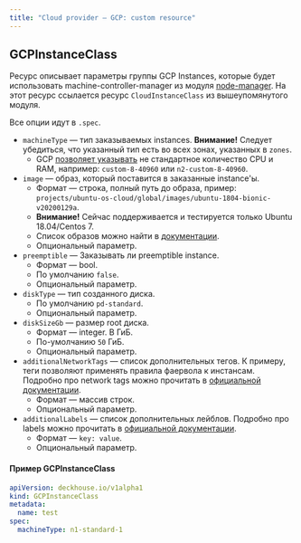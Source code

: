 ```yaml
---
title: "Сloud provider — GCP: custom resource"
---
```


## GCPInstanceClass

Ресурс описывает параметры группы GCP Instances, которые будет использовать machine-controller-manager из модуля [node-manager](/modules/040-node-manager/). На этот ресурс ссылается ресурс `CloudInstanceClass` из вышеупомянутого модуля.

Все опции идут в `.spec`.

* `machineType` — тип заказываемых instances. **Внимание!** Следует убедиться, что указанный тип есть во всех зонах, указанных в `zones`.
    * GCP [позволяет указывать](https://cloud.google.com/compute/docs/instances/creating-instance-with-custom-machine-type#create) не стандартное количество CPU и RAM, например: `custom-8-40960` или `n2-custom-8-40960`.
* `image` — образ, который поставится в заказанные instance'ы.
    * Формат — строка, полный путь до образа, пример: `projects/ubuntu-os-cloud/global/images/ubuntu-1804-bionic-v20200129a`.
    * **Внимание!** Сейчас поддерживается и тестируется только Ubuntu 18.04/Centos 7.
    * Список образов можно найти в [документации](https://cloud.google.com/compute/docs/images#ubuntu).
    * Опциональный параметр.
* `preemptible` — Заказывать ли preemptible instance.
    * Формат — bool.
    * По умолчанию `false`.
    * Опциональный параметр.
* `diskType` — тип созданного диска.
    * По умолчанию `pd-standard`.
    * Опциональный параметр.
* `diskSizeGb` — размер root диска.
    * Формат — integer. В ГиБ.
    * По-умолчанию `50` ГиБ.
    * Опциональный параметр.
* `additionalNetworkTags` — список дополнительных тегов. К примеру, теги позволяют применять правила фаервола к инстансам. Подробно про network tags можно прочитать в [официальной документации](https://cloud.google.com/vpc/docs/add-remove-network-tags).
    * Формат — массив строк.
    * Опциональный параметр.
* `additionalLabels` — список дополнительных лейблов. Подробно про labels можно прочитать в [официальной документации](https://cloud.google.com/resource-manager/docs/creating-managing-labels).
    * Формат — `key: value`.
    * Опциональный параметр.

#### Пример GCPInstanceClass

```yaml
apiVersion: deckhouse.io/v1alpha1
kind: GCPInstanceClass
metadata:
  name: test
spec:
  machineType: n1-standard-1
```
